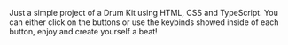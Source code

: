 Just a simple project of a Drum Kit using HTML, CSS and TypeScript. You can either click on the buttons or use the keybinds showed inside of each button, enjoy and create yourself a beat!

